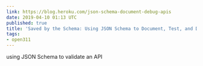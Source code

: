 ```yaml
---
link: https://blog.heroku.com/json-schema-document-debug-apis
date: 2019-04-10 01:13 UTC
published: true
title: 'Saved by the Schema: Using JSON Schema to Document, Test, and Debug APIs'
tags:
- open311
---
```


using JSON Schema to validate an API
